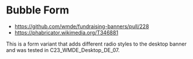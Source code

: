# Bubble Form

- https://github.com/wmde/fundraising-banners/pull/228
- https://phabricator.wikimedia.org/T346881

This is a form variant that adds different radio styles to the desktop banner and was tested in C23_WMDE_Desktop_DE_07.
